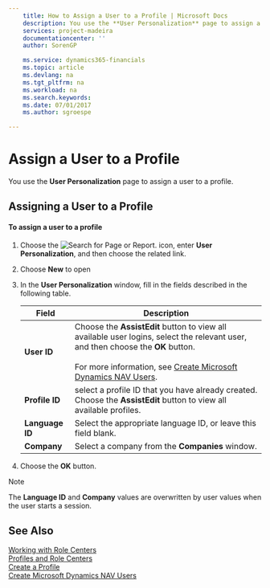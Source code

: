```yaml
---
    title: How to Assign a User to a Profile | Microsoft Docs
    description: You use the **User Personalization** page to assign a user to a profile.
    services: project-madeira
    documentationcenter: ''
    author: SorenGP

    ms.service: dynamics365-financials
    ms.topic: article
    ms.devlang: na
    ms.tgt_pltfrm: na
    ms.workload: na
    ms.search.keywords:
    ms.date: 07/01/2017
    ms.author: sgroespe

---
```

# Assign a User to a Profile
You use the **User Personalization** page to assign a user to a profile.  
  
## Assigning a User to a Profile  
  
#### To assign a user to a profile  
  
1.  Choose the ![Search for Page or Report.](media/ui-search/search_small.png "Search for Page or Report icon") icon, enter **User Personalization**, and then choose the related link.  
  
2.  Choose **New** to open  
  
3.  In the **User Personalization** window, fill in the fields described in the following table.  
  
    |Field|Description|  
    |---------------------------------|---------------------------------------|  
    |**User ID**|Choose the **AssistEdit** button to view all available user logins, select the relevant user, and then choose the **OK** button.<br /><br /> For more information, see [Create Microsoft Dynamics NAV Users](../How%20to:%20Create%20Microsoft%20Dynamics%20NAV%20Users.md).|  
    |**Profile ID**|select a profile ID that you have already created. Choose the **AssistEdit** button to view all available profiles.|  
    |**Language ID**|Select the appropriate language ID, or leave this field blank.|  
    |**Company**|Select a company from the **Companies** window.|  
  
4.  Choose the **OK** button.  
  
> [!NOTE]  
>  The **Language ID** and **Company** values are overwritten by user values when the user starts a session.  
  
## See Also  
 [Working with Role Centers](../working-with-role-centers.md)   
 [Profiles and Role Centers](../profiles-and-role-centers.md)   
 [Create a Profile](../how-to-create-a-profile.md)   
 [Create Microsoft Dynamics NAV Users](../How%20to:%20Create%20Microsoft%20Dynamics%20NAV%20Users.md)